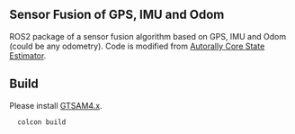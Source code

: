 ## Sensor Fusion of GPS, IMU and Odom
ROS2 package of a sensor fusion algorithm based on GPS, IMU and Odom (could be any odometry). Code is modified from [Autorally Core State Estimator](https://github.com/AutoRally/autorally/blob/melodic-devel/autorally_core/src/StateEstimator/StateEstimator.cpp).

## Build
Please install [GTSAM4.x](https://gtsam.org/get_started/).
~~~
  colcon build
~~~
